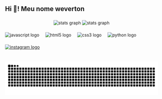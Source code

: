  
<link rel="stylesheet" type='text/css' href="https://cdn.jsdelivr.net/gh/devicons/devicon@latest/devicon.min.css" />
          
<h2 align="left">Hi 👋! Meu nome weverton </h2>

###

<div align="center">
  <img src="https://github-readme-stats.vercel.app/api?username=wevertonvianna&hide_title=false&hide_rank=false&show_icons=true&include_all_commits=true&count_private=true&disable_animations=false&theme=dracula&locale=en&hide_border=false" height="150" align="center" alt="stats graph"  />
   <img src=https://github-readme-stats.vercel.app/api/top-langs/?username=wevertonvianna&layout=compact&theme=dracula&locale=en&hide_border=false" height="150" align="center" alt="stats graph"/>
</div>

###

###

<div align="left">
  <img src="https://cdn.jsdelivr.net/gh/devicons/devicon/icons/javascript/javascript-original.svg" height="30" alt="javascript logo"  />
  <img width="12" />
  <img src="https://cdn.jsdelivr.net/gh/devicons/devicon/icons/html5/html5-original.svg" height="30" alt="html5 logo"  />
  <img width="12" />
  <img src="https://cdn.jsdelivr.net/gh/devicons/devicon/icons/css3/css3-original.svg" height="30" alt="css3 logo"  />
  <img width="12" />
  <img src="https://icongr.am/devicon/python-original.svg?size=30&color=currentColor" height="30" alt="python logo"  />
  <img botom="12" />

</div>

###

<div align="left">
  <a href="https://www.instagram.com/wevertonferreiramax/" target="_blank">
    <img src="https://img.shields.io/static/v1?message=Instagram&logo=instagram&label=&color=E4405F&logoColor=white&labelColor=&style=for-the-badge" height="35" alt="instagram logo"  />
  </a>
</div>

###

<br clear="both">
<img src="https://raw.githubusercontent.com/wevertonvianna/wevertonvianna/output/snake.svg" alt="Snake animation" />

###
